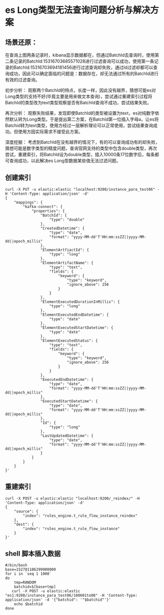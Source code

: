 # es Long类型无法查询问题分析与解决方案

## 场景还原：

在查询上图两条记录时，kibana显示数据都在，但通过BatchId去查询时，使用第二条记录的BatchId:15316703685571028进行过滤查询可以成功，使用第一条记录的BatchId:15316703694181456进行过滤查询却失败，通过Id过滤却都可以查询成功，因此可以确定面临的问题是：数据存在，却无法通过所有的BatchId进行有效的过滤查询。

初步分析： 
观察两个BatchId的特点，长度一样，因此没有越界，猜想可能es对Long类型的支持不好(毕竟主要是用来做文本查询)，尝试通过重建索引过程将BatchId的类型改为text类型观察是否有BatchId查询不成功，尝试结果失败。

再次分析： 
观察失败结果，发现即使BatchId的类型被设置为text，es对纯数字依然默认转为Long类型。于是提出第二方案，在BatchId第一位插入字母a，让es将Batchid转为text类型，使用方经过一层解析理论可以正常使用，尝试结果查询成功。但使用方因实际需求不接受此方案。

深度挖掘： 
考虑到BatchId在没有越界的情况下，有的可以查询成功有的却失败，猜想可能是数字类型的精度问题，查询官网支持的类型中包含double类型，再次尝试，重建索引，将BatchId设为double类型，插入10000条17位数字后，每条都可查询成功，以此解决es Long型数据某些值无法过滤问题。

## 创建索引
```
curl -X PUT -u elastic:elastic "localhost:9200/instance_para_test06" -H 'Content-Type: application/json' -d'
{
	"mappings": {
		"kafka-connect": {
			"properties": {
				"BatchId": {
					"type": "double"
				},
				"CreatedDatetime": {
					"type": "date",
					"format": "yyyy-MM-dd'T'HH:mm:ssZZ||yyyy-MM-dd||epoch_millis"
				},
				"ElementArtfiactId": {
					"type": "long"
				},
				"ElementArtifactName": {
					"type": "text",
					"fields": {
						"keyword": {
							"type": "keyword",
							"ignore_above": 256
						}
					}
				},
				"ElementExecutedDurationInMillis": {
					"type": "long"
				},
				"ElementExecutedEndDatetime": {
					"type": "date"
				},
				"ElementExecutedStartDatetime": {
					"type": "date"
				},
				"ElementExecutedStatus": {
					"type": "text",
					"fields": {
						"keyword": {
							"type": "keyword",
							"ignore_above": 256
						}
					}
				},
				"ExecutedEndDatetime": {
					"type": "date",
					"format": "yyyy-MM-dd'T'HH:mm:ssZZ||yyyy-MM-dd||epoch_millis"
				},
				"ExecutedStartDatetime": {
					"type": "date",
					"format": "yyyy-MM-dd'T'HH:mm:ssZZ||yyyy-MM-dd||epoch_millis"
				},
				"Id": {
					"type": "long"
				},
				"LastUpdatedDatetime": {
					"type": "date",
					"format": "yyyy-MM-dd'T'HH:mm:ssZZ||yyyy-MM-dd||epoch_millis"
				}
			}
		}
	}
}'
```
## 重建索引
```
curl -X POST -u elastic:elastic "localhost:9200/_reindex/" -H 'Content-Type: application/json' -d'
{
    "source": {
        "index": "rules_engine.t_rule_flow_instance_reindex"
    }, 
    "dest": {
        "index": "rules_engine.t_rule_flow_instance"
    }
}'
```

## shell 脚本插入数据
```
#/bin/bash
base=152781106299900000
for i in `seq 1 1000`
do
    tmp=RANDOM
    batchid=$[base+tmp]
   curl -X POST -u elastic:elastic "es1:9200/instance_para_test06/180601to08" -H 'Content-Type: application/json' -d '{"batchid": '"$batchid"'}'
    echo $batchid
done
```